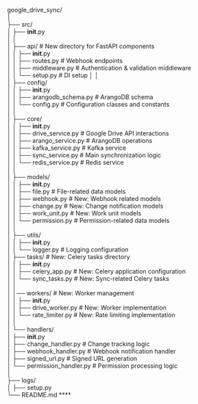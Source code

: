google_drive_sync/  
│  
├── src/  
│ ├── **init**.py  
│ │  
│ ├── api/ # New directory for FastAPI components  
│ │ ├── **init**.py  
│ │ ├── routes.py # Webhook endpoints  
│ │ ├── middleware.py # Authentication & validation middleware  
│ │ └── setup.py # DI setup
│ │  
│ ├── config/  
│ │ ├── **init**.py  
│ │ ├── arangodb_schema.py # ArangoDB schema  
│ │ └── config.py # Configuration classes and constants  
│ │  
│ ├── core/  
│ │ ├── **init**.py  
│ │ ├── drive_service.py # Google Drive API interactions  
│ │ ├── arango_service.py # ArangoDB operations  
│ │ ├── kafka_service.py # Kafka service  
│ │ ├── sync_service.py # Main synchronization logic  
│ │ └── redis_service.py # Redis service  
│ │  
│ ├── models/  
│ │ ├── **init**.py  
│ │ ├── file.py # File-related data models  
│ │ ├── webhook.py # New: Webhook related models  
│ │ ├── change.py # New: Change notification models  
│ │ ├── work_unit.py # New: Work unit models  
│ │ └── permission.py # Permission-related data models  
│ │  
│ ├── utils/  
│ │ ├── **init**.py  
│ │ └── logger.py # Logging configuration  
│ ├── tasks/ # New: Celery tasks directory  
│ │ ├── **init**.py  
│ │ ├── celery_app.py # New: Celery application configuration  
│ │ └── sync_tasks.py # New: Sync-related Celery tasks  
│ │  
│ │── workers/ # New: Worker management  
│ │ ├── **init**.py  
│ │ ├── drive_worker.py # New: Worker implementation  
│ │ └── rate_limiter.py # New: Rate limiting implementation  
│ │  
│ └── handlers/  
│ ├── **init**.py  
│ ├── change_handler.py # Change tracking logic  
│ ├── webhook_handler.py # Webhook notification handler  
│ ├── signed_url.py # Signed URL generation  
│ └── permission_handler.py # Permission processing logic  
│  
├── logs/  
│
├── setup.py  
└── README.md \*\*\*\*

